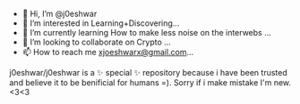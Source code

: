 - 👋 Hi, I’m @j0eshwar
- 👀 I’m interested in Learning+Discovering...
- 🌱 I’m currently learning How to make less noise on the interwebs ...
- 💞️ I’m looking to collaborate on Crypto ...
- 📫 How to reach me xjoeshwarx@gmail.com...

j0eshwar/j0eshwar is a ✨ special ✨ repository because i have been trusted 
and believe it to be benificial for humans =). Sorry if i make mistake I'm new.
<3<3
